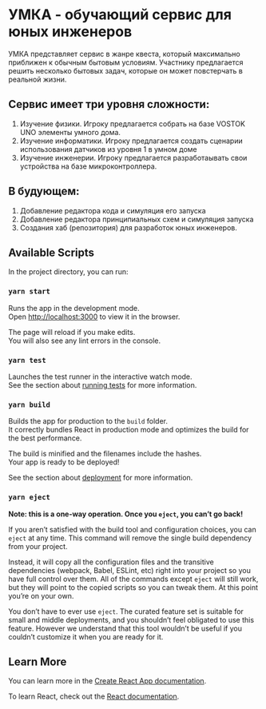 # УМКА - обучающий сервис для юных инженеров
УМКА представляет сервис в жанре квеста, который максимально приближен к обычным бытовым условиям. Участнику предлагается решить несколько бытовых задач, которые он может повстерчать в реальной жизни. 

## Сервис имеет три уровня сложности:
1. Изучение физики. Игроку предлагается собрать на базе VOSTOK UNO элементы умного дома.
2. Изучение информатики. Игроку предлагается создать сценарии использования датчиков из уровня 1 в умном доме
3. Изучение инженерии. Игроку предлагается разработаывать свои устройства на базе микроконтроллера.

## В будующем:
1. Добавление редактора кода и симуляция его запуска
2. Добавление редактора принципиальных схем и симуляция запуска
3. Создания хаб (репозитория) для разработок юных инженеров.

## Available Scripts

In the project directory, you can run:

### `yarn start`

Runs the app in the development mode.\
Open [http://localhost:3000](http://localhost:3000) to view it in the browser.

The page will reload if you make edits.\
You will also see any lint errors in the console.

### `yarn test`

Launches the test runner in the interactive watch mode.\
See the section about [running tests](https://facebook.github.io/create-react-app/docs/running-tests) for more information.

### `yarn build`

Builds the app for production to the `build` folder.\
It correctly bundles React in production mode and optimizes the build for the best performance.

The build is minified and the filenames include the hashes.\
Your app is ready to be deployed!

See the section about [deployment](https://facebook.github.io/create-react-app/docs/deployment) for more information.

### `yarn eject`

**Note: this is a one-way operation. Once you `eject`, you can’t go back!**

If you aren’t satisfied with the build tool and configuration choices, you can `eject` at any time. This command will remove the single build dependency from your project.

Instead, it will copy all the configuration files and the transitive dependencies (webpack, Babel, ESLint, etc) right into your project so you have full control over them. All of the commands except `eject` will still work, but they will point to the copied scripts so you can tweak them. At this point you’re on your own.

You don’t have to ever use `eject`. The curated feature set is suitable for small and middle deployments, and you shouldn’t feel obligated to use this feature. However we understand that this tool wouldn’t be useful if you couldn’t customize it when you are ready for it.

## Learn More

You can learn more in the [Create React App documentation](https://facebook.github.io/create-react-app/docs/getting-started).

To learn React, check out the [React documentation](https://reactjs.org/).
